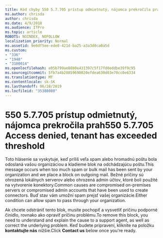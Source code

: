 ```yaml
---
title: Kód chyby 550 5.7.705 prístup odmietnutý, nájomca prekročila prah
ms.author: chrisda
author: chrisda
ms.date: 4/9/2018
ms.audience: ITPro
ms.topic: article
ROBOTS: NOINDEX, NOFOLLOW
localization_priority: Normal
ms.assetid: 9e6df5ee-ede8-421d-ba25-a3a3d0ca0a5d
ms.custom:
- "336"
- "1948"
- "3100014"
ms.openlocfilehash: e05b799ae88b0e431397c5f17fd0eddbe39f9c95
ms.sourcegitcommit: 5fb7a4b28859690020efdea630d03e70cc0e6334
ms.translationtype: MT
ms.contentlocale: sk-SK
ms.lasthandoff: 06/28/2019
ms.locfileid: "35388080"
---
```

# <a name="550-57705-access-denied-tenant-has-exceeded-threshold"></a><span data-ttu-id="e2e87-102">550 5.7.705 prístup odmietnutý, nájomca prekročila prah</span><span class="sxs-lookup"><span data-stu-id="e2e87-102">550 5.7.705 Access denied, tenant has exceeded threshold</span></span>

<span data-ttu-id="e2e87-103">Toto hlásenie sa vyskytuje, keď príliš veľa spam alebo hromadnú poštu bola odoslaná vašou organizáciou a kladieme blok na odchádzajúcu poštu.</span><span class="sxs-lookup"><span data-stu-id="e2e87-103">This message occurs when too much spam or bulk mail has been sent by your organization and we place a block on outgoing mail.</span></span>
<span data-ttu-id="e2e87-104">Bežné príčiny sú ohrozená lokálnych serverov alebo ohrozená admin účtov, ktoré boli použité na vytvorenie konektory.</span><span class="sxs-lookup"><span data-stu-id="e2e87-104">Common causes are compromised on-premises servers or compromised admin accounts that have been used to create connectors.</span></span> <span data-ttu-id="e2e87-105">Buď stav vám umožní spam prejsť vašej organizácie.</span><span class="sxs-lookup"><span data-stu-id="e2e87-105">Either condition can allow spam to pass through your organization.</span></span>

<span data-ttu-id="e2e87-106">Ak chcete odstrániť tento blok, musíte pochopiť a vysvetliť príčinu podporné činidlo, rovnako ako opraviť príčinu problému.</span><span class="sxs-lookup"><span data-stu-id="e2e87-106">To remove this block, you need to understand and explain the cause to a support agent, as well as correct the underlying problem.</span></span>
<span data-ttu-id="e2e87-107">Keď budete pripravení, kliknite na položku **kontaktujte nás** nižšie.</span><span class="sxs-lookup"><span data-stu-id="e2e87-107">Click **Contact us** below once you're ready.</span></span>

